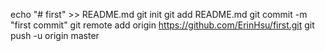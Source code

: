 echo "# first" >> README.md
git init
git add README.md
git commit -m "first commit"
git remote add origin https://github.com/ErinHsu/first.git
git push -u origin master
